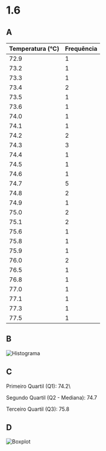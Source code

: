 # 1.6

## A

| Temperatura (°C) | Frequência |
|-----------------|------------|
| 72.9           | 1          |
| 73.2           | 1          |
| 73.3           | 1          |
| 73.4           | 2          |
| 73.5           | 1          |
| 73.6           | 1          |
| 74.0           | 1          |
| 74.1           | 1          |
| 74.2           | 2          |
| 74.3           | 3          |
| 74.4           | 1          |
| 74.5           | 1          |
| 74.6           | 1          |
| 74.7           | 5          |
| 74.8           | 2          |
| 74.9           | 1          |
| 75.0           | 2          |
| 75.1           | 2          |
| 75.6           | 1          |
| 75.8           | 1          |
| 75.9           | 1          |
| 76.0           | 2          |
| 76.5           | 1          |
| 76.8           | 1          |
| 77.0           | 1          |
| 77.1           | 1          |
| 77.3           | 1          |
| 77.5           | 1          |

## B
![Histograma](/4°%20Periodo/EP/Atividades/2/img/B.png)

## C

Primeiro Quartil (Q1): 74.2\

Segundo Quartil (Q2 - Mediana): 74.7

Terceiro Quartil (Q3): 75.8

## D
![Boxplot](/4°%20Periodo/EP/Atividades/2/img/D.png)